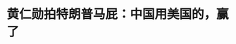 <!DOCTYPE html>
<html lang="zh-CN">

<head>
    
<title>黄仁勋拍特朗普马屁：中国用美国的，赢了_腾讯新闻</title>
<meta name="keywords" content="黄仁勋,特朗普,英伟达,集成电路,美国,美国_科技,中国,deepseek,gpu,中国市场">
<meta name="description" content="【文/观察者网 熊超然】美国总统特朗普“赢学治国”，为此不惜在人工智能（AI）芯片领域加大对华打压。然而，在“赢学”当道的美国，英伟达CEO黄仁勋却有话要说。据《日经亚洲》5月29日报道，黄仁勋在当地时间5月28日的公司第一季度财报电话会议上表示，美国认为中国不能制造AI芯片的这种假设“显然是错误的”，而美国芯片...">
<meta name="author" content="腾讯网">
<meta name="copyright" content="Copyright 1998 - 2025 Tencent. All Rights Reserved">
<meta property="og:type" content="news" />

<meta property="og:title" content="黄仁勋拍特朗普马屁：中国用美国的，赢了_腾讯新闻" />
<meta property="og:description" content="【文/观察者网 熊超然】美国总统特朗普“赢学治国”，为此不惜在人工智能（AI）芯片领域加大对华打压。然而，在“赢学”当道的美国，英伟达CEO黄仁勋却有话要说。据《日经亚洲》5月29日报道，黄仁勋在当地时间5月28日的公司第一季度财报电话会议上表示，美国认为中国不能制造AI芯片的这种假设“显然是错误的”，而美国芯片..." />
<meta property="og:url" content="https://news.qq.com/rain/a/20250529A03AVT00" />
<meta property="og:image" content="https://inews.gtimg.com/news_ls/Oa2XjsaxdMHw4yYHFfX6y699b_RZUrzUvqTz8weIUAi5QAA_640330/0" />
<meta property="article:author" content="观察者网" />
<meta property="article:published_time" content="2025-05-29 10:40:24" />
<meta property="category" content="tech" />

<meta name="baidu-site-verification" content="jJeIJ5X7pP" />
    <meta charset="utf-8" />
<meta http-equiv="X-UA-Compatible" content="IE=Edge" />
<meta name="viewport" content="width=device-width, initial-scale=1, shrink-to-fit=no" />
<link rel="dns-prefetch" href="mat1.gtimg.com">
<link rel="dns-prefetch" href="i.news.qq.com">
<link rel="shortcut icon" href="https://mat1.gtimg.com/qqcdn/qqindex2021/favicon.ico">
<script nomodule="true" src="https://mat1.gtimg.com/qqcdn/qqindex2021/common-static/20240515201444/core3-37-1.min.js"></script>
<script>
  try {
    if (!window.IntersectionObserver) {
      var observerScript = document.createElement('script');
      observerScript.src = "https://mat1.gtimg.com/qqcdn/qqindex2021/common-static/20241024141058/intersection-observer-polyfill.js";
      document.head.appendChild(observerScript);
    }
  } catch (error) {}
</script>

<script>
  try {
    if (!Element.prototype.scrollTo) {
      var scrollScript = document.createElement('script');
      scrollScript.src = "https://mat1.gtimg.com/qqcdn/qqindex2021/common-static/20241025153001/scroll-behavior-polyfill.js";
      document.head.appendChild(scrollScript);
    }
  } catch (error) {}
</script>
<script>
  try {
    if ('scrollRestoration' in window.history) {
      window.history.scrollRestoration = 'manual';
    }
    window.isPcClient = Boolean(window.electron) && (
      window.navigator.userAgent.indexOf('pc-client') > 0 ||
      window.navigator.userAgent.indexOf('TencentNews') > 0
    );
  } catch {}
</script>
<script>
  try {
    if (window.isPcClient) {
      var bodyStyle = document.createElement('style');
      bodyStyle.innerText = 'body{ zoom: 0.95 }';
      document.head.appendChild(bodyStyle);
    }
  } catch {}
</script>
<script>
  window.DATA = {"url":"https://view.inews.qq.com/a/20250529A03AVT00","article_id":"20250529A03AVT00","article_type":"0","title":"黄仁勋拍特朗普马屁：中国用美国的，赢了","desc":"【文/观察者网 熊超然】美国总统特朗普“赢学治国”，为此不惜在人工智能（AI）芯片领域加大对华打压。然而，在“赢学”当道的美国，英伟达CEO黄仁勋却有话要说。据《日经亚洲》5月29日报道，黄仁勋在当地时间5月28日的公司第一季度财报电话会议上表示，美国认为中国不能制造AI芯片的这种假设“显然是错误的”，而美国芯片...","iNewsRecommendLevel":1,"abstract":"【文/观察者网 熊超然】美国总统特朗普“赢学治国”，为此不惜在人工智能（AI）芯片领域加大对华打压。然而，在“赢学”当道的美国，英伟达CEO黄仁勋却有话要说。据《日经亚洲》5月29日报道，黄仁勋在当地时间5月28日的公司第一季度财报电话会议上表示，美国认为中国不能制造AI芯片的这种假设“显然是错误的”，而美国芯片...","catalog1":"tech","ad_channel_sign":"tech","introduction":"","media":"观察者网","media_id":"5006122","pubtime":"2025-05-29 10:40:24","comment_id":"8415821705","political":0,"cmsId":"20250529A03AVT00","cms_id":"20250529A03AVT00","closeAllAd":0,"closeAllFavorite":false,"originContent":{"directory":{"ai_list":null,"enable":2,"list":null},"text":"\u003cdiv class=\"rich_media_content\"\u003e\u003cp\u003e【文/观察者网 熊超然】美国总统特朗普“赢学治国”，为此不惜在人工智能（AI）芯片领域加大对华打压。然而，在“赢学”当道的美国，英伟达CEO黄仁勋却有话要说。 \u003c/p\u003e\u003cp\u003e据《日经亚洲》5月29日报道，黄仁勋在当地时间5月28日的公司第一季度财报电话会议上表示，美国认为中国不能制造AI芯片的这种假设“显然是错误的”，而美国芯片出口到中国市场，让英伟达的芯片被用于运行\u003c!--VERTICAL_CARD_BEGIN_0--\u003eDeepSeek\u003c!--VERTICAL_CARD_END_0--\u003e和通义千问（Qwen）等开源AI模型至关重要。 \u003c!--MID_AD_0--\u003e\u003c!--EOP_0--\u003e\u003c/p\u003e\u003c!--MID_ARTICLE_AD_0--\u003e\u003c!--PARAGRAPH_0--\u003e\u003cp\u003e黄仁勋对DeepSeek和通义千问中国AI模型不吝溢美之词，称赞是“最好的免费开源模型之一”，他认为DeepSeek强调了开源AI的战略价值，而美国平台必须继续成为开源AI的首选平台，因此必须要继续与包括中国在内的全球顶级开发者合作。 \u003c/p\u003e\u003cp\u003e是否在呼应白宫上上下下炒作的“赢学”？这不得而知，但这位\u003c!--SECURE_LINK_BEGIN_0--\u003e英伟达\u003c!--SECURE_LINK_END_0--\u003e掌门人如此拍马屁：“当像DeepSeek和通义千问这样的模型在美国（技术）基础设施上运行得最好时，美国就赢了。” \u003c/p\u003e\u003cp\u003e同日，在接受彭博社采访时，\u003c!--SECURE_LINK_BEGIN_1--\u003e黄仁勋\u003c!--SECURE_LINK_END_1--\u003e还表示，中国的AI竞争对手正填补美国公司离开中国市场留下的空白，他们的技术正变得越来越强大。他形容，“中国的竞争对手已经进化了”，并提醒称，美国产品和中国替代品之间的差距正在缩小。 \u003c/p\u003e\u003cp style=\"text-align: center\"\u003e \t\u003c!--IMG_0--\u003e  \u003c/p\u003e\u003cp style=\"text-align: center\" class=\"qqnews_image_desc\"\u003e\u003cspan style=\"font-size: 14px\"\u003e\u003cspan style=\"color: rgb(102, 102, 102)\"\u003e \t英伟达CEO黄仁勋 资料图  \u003c/span\u003e\u003c/span\u003e\u003c/p\u003e\u003cp\u003e“美国的政策建立在中国不能制造AI芯片的假设之上。这种假设一直是有问题的，现在显然是错误的。”黄仁勋在一季度财报电话会上这样说道。 \u003c/p\u003e\u003cp\u003e他认为，谁领导中国的AI市场，谁就有能力领导全球，但由于出口管制，这个价值高达500亿美元的市场实质上已经向英伟达和其他美国芯片公司关闭。 \u003c/p\u003e\u003cp\u003e“不管有没有美国芯片，中国的AI都在向前发展……问题不在于中国是否会拥有AI，他们已经拥有了。问题是，世界上最大的市场之一是否会在美国的技术平台上运行。” \u003c/p\u003e\u003cp\u003e早在2022年10月，拜登政府就已实施了一系列芯片出口限制措施，且后续不断收紧，以阻止英伟达、AMD、英特尔等美国半导体巨头在中国销售其最先进芯片，迫使这些企业寻找变通之法。此前，英伟达曾为符合美国出口规定为中国市场开发定制H20芯片，去年2月份开始接受预订。 \u003c!--MID_AD_1--\u003e\u003c!--EOP_1--\u003e\u003c/p\u003e\u003c!--MID_ARTICLE_AD_1--\u003e\u003c!--PARAGRAPH_1--\u003e\u003cp\u003e然而，由于对华出售“减配特供版”芯片，英伟达又被特朗普政府盯住不放。5月9日，三名知情人士向路透社透露，由于美国威胁叫停出口，英伟达计划在未来两个月内进一步降级向中国市场推出的H20芯片配置。其中两人称，英伟达已通知中国主要客户，计划在今年7月发布降级版H20。 \u003c!--MID_AD_2--\u003e\u003c!--EOP_2--\u003e\u003c/p\u003e\u003c!--MID_ARTICLE_AD_2--\u003e\u003c!--PARAGRAPH_2--\u003e\u003cp\u003e英伟达首席财务官科莱特·克雷斯（Colette Kress）在财报电话会上表示：“对H20的新出口管制并没有给我们提供一个宽限期，让我们可以销售库存。”她补充说，英伟达在本季度有25亿美元的H20芯片无法出货。 \u003c/p\u003e\u003cp\u003e虽然英伟达通过回收利用部分材料减轻了一些冲击，但美方出台的最新H20限制措施仍使其损失惨重。克雷斯说：“我们仍在评估有限的选项，以便向中国供应符合美国政府修订后的出口管制规定的数据中心计算产品。”而黄仁勋则说：“关键是要了解局限性，看看我们能想出什么，能继续服务中国市场的有趣产品。” \u003c!--MID_AD_3--\u003e\u003c!--EOP_3--\u003e\u003c/p\u003e\u003c!--MID_ARTICLE_AD_3--\u003e\u003c!--PARAGRAPH_3--\u003e\u003cp\u003e《日经亚洲》称，就在美方持续对华围猎打压之际，中国制造的高性价比AI模型DeepSeek的横空出世，正引发业界对巨额数据中心投资的质疑——这些曾推动销售增长的AI算力基础设施，如今面临价值重估。 \u003c/p\u003e\u003cp\u003e黄仁勋表示，像DeepSeek这样的AI模型兴起，市场对算力的需求正持续增长，也将推动英伟达芯片的需求增长。同时，他还称赞DeepSeek和通义千问等模型是“免费发布的最好的开源AI模型之一”。 \u003c/p\u003e\u003cp\u003e“DeepSeek也强调了开源AI的战略价值，”黄仁勋提到：“美国平台必须继续成为开源AI的首选平台，这意味着要支持与全球顶级开发者的合作，也包括中国的开发者。” \u003c/p\u003e\u003cp\u003e“当像DeepSeek和通义千问这样的模型在美国（技术）基础设施上运行得最好时，美国就赢了。”黄仁勋这样说道。 \u003c/p\u003e\u003cp\u003e彭博社指出，美国对华出口管制实质性地将英伟达排除在了中国这个最大的芯片市场之外，因此该公司预计仅下一季度的销售额就将损失80亿美元。在当天的财报电话会上，黄仁勋花了很多时间，就美国政府应该放松限展开激辩。 \u003c/p\u003e\u003cp\u003e此前，有外媒披露，为应对美国政府日益收紧的出口管制以及中国本土芯片的竞争，英伟达计划在下一季度向中国市场推出基于Hopper架构的降级版H20芯片，该芯片将移除高带宽内存（HBM），转而采用GDDR7内存以符合美国出口限制。 \u003c/p\u003e\u003cp\u003e同时，英伟达还在开发专为中国市场设计的Blackwell芯片，同样使用GDDR7内存，预计今年晚些时候发布。 \u003c/p\u003e\u003cp style=\"text-align: center\"\u003e \t\u003c!--IMG_1--\u003e  \u003c/p\u003e\u003cp style=\"text-align: center\" class=\"qqnews_image_desc\"\u003e\u003cspan style=\"font-size: 14px\"\u003e\u003cspan style=\"color: rgb(102, 102, 102)\"\u003e \t5月19日，黄仁勋在台北国际电脑展上发表主题演讲。 视觉中国  \u003c/span\u003e\u003c/span\u003e\u003c/p\u003e\u003cp\u003e黄仁勋向彭博社坦言，H20芯片的性能已无法再进一步降级，并透露英伟达正在考虑H20的潜在替代品，但目前还没有具体的芯片规划，且未来任何新产品都必须获得华盛顿方面的批准。 \u003c/p\u003e\u003cp\u003e“你不能低估中国市场的重要性，”黄仁勋说：“这里是汇聚世界上最多AI研究人员的地方。”他希望，世界上所有的AI研究人员和开发人员都使用美国的技术。“不管我们近期在营收方面取得了怎样的成功，我们都不能忽视一个事实，即中国市场非常重要。” \u003c/p\u003e\u003cp\u003e一段时间以来，黄仁勋一直反对限制对华出口。今年3月，黄仁勋被问及对华出口管制时指出，全球约有一半的AI研究人员来自中国，其中许多人在美国实验室工作。 \u003c/p\u003e\u003cp\u003e今年4月访华时，黄仁勋强调称，英伟达将继续不遗余力优化符合监管要求的产品体系，坚定不移地服务中国市场。4月30日，黄仁勋再次表示，他希望特朗普政府能改变芯片出口规则，“世界已经发生了根本性的变化”，中国在AI领域“并不落后”。 \u003c/p\u003e\u003cp\u003e日前，黄仁勋还公开表示，美国对华半导体出口管制已然“失败”，对美国企业造成的伤害远超对中国的影响。他在5月19日接受采访时形容，美国政府对华芯片限制令“代价高昂”，已导致公司损失150亿美元销售额。他直言，通过限制人工智能技术传播来阻止其他国家获得美国技术，这种想法从根本上就是错误的，倘若美国公司不在中国市场参与竞争，那么中国技术将传遍世界。 \u003c!--MID_AD_4--\u003e\u003c!--EOP_4--\u003e\u003c/p\u003e\u003c!--MID_ARTICLE_AD_4--\u003e\u003c!--PARAGRAPH_4--\u003e\u003cp\u003e此前，中国外交部发言人林剑曾表示，中方已多次就美国恶意封锁打压中国半导体产业表明严正立场。美方将经贸科技问题政治化、泛安全化、工具化，不断加码对华芯片出口管制，胁迫别国打压中国半导体产业。这种行径阻碍全球半导体产业发展，最终将反噬自身，损人害己。 \u003c/p\u003e\u003cp\u003e\u003cstrong\u003e本文系观察者网独家稿件，未经授权，不得转载。\u003c/strong\u003e  \u003c/p\u003e\u003cdiv powered-by=\"qqnews_ex-editor\"\u003e\u003c/div\u003e\u003cstyle\u003e.rich_media_content{--news-tabel-th-night-color: #444444;--news-font-day-color: #333;--news-font-night-color: #d9d9d9;--news-bottom-distance: 22px}.rich_media_content p:not([data-exeditor-arbitrary-box=image-box]){letter-spacing:.5px;line-height:30px;margin-bottom:var(--news-bottom-distance);word-wrap:break-word}.rich_media_content{color:var(--news-font-day-color);font-size:18px}@media(prefers-color-scheme:dark){body:not([data-weui-theme=light]):not([dark-mode-disable=true]) .rich_media_content p:not([data-exeditor-arbitrary-box=image-box]){letter-spacing:.5px;line-height:30px;margin-bottom:var(--news-bottom-distance);word-wrap:break-word}body:not([data-weui-theme=light]):not([dark-mode-disable=true]) .rich_media_content{color:var(--news-font-night-color)}}.data_color_scheme_dark .rich_media_content p:not([data-exeditor-arbitrary-box=image-box]){letter-spacing:.5px;line-height:30px;margin-bottom:var(--news-bottom-distance);word-wrap:break-word}.data_color_scheme_dark .rich_media_content{color:var(--news-font-night-color)}.data_color_scheme_dark .rich_media_content{font-size:18px}.rich_media_content p[data-exeditor-arbitrary-box=image-box]{margin-bottom:11px}.rich_media_content\u003ediv:not(.qnt-video),.rich_media_content\u003esection{margin-bottom:var(--news-bottom-distance)}.rich_media_content hr{margin-bottom:var(--news-bottom-distance)}.rich_media_content .link_list{margin:0;margin-top:20px;min-height:0!important}.rich_media_content blockquote{background:#f9f9f9;border-left:6px solid #ccc;margin:1.5em 10px;padding:.5em 10px}.rich_media_content blockquote p{margin-bottom:0!important}.data_color_scheme_dark .rich_media_content blockquote{background:#323232}@media(prefers-color-scheme:dark){body:not([data-weui-theme=light]):not([dark-mode-disable=true]) .rich_media_content blockquote{background:#323232}}.rich_media_content ol[data-ex-list]{--ol-start: 1;--ol-list-style-type: decimal;list-style-type:none;counter-reset:olCounter calc(var(--ol-start,1) - 1);position:relative}.rich_media_content ol[data-ex-list]\u003eli\u003e:first-child::before{content:counter(olCounter,var(--ol-list-style-type)) '. ';counter-increment:olCounter;font-variant-numeric:tabular-nums;display:inline-block}.rich_media_content ul[data-ex-list]{--ul-list-style-type: circle;list-style-type:none;position:relative}.rich_media_content ul[data-ex-list].nonUnicode-list-style-type\u003eli\u003e:first-child::before{content:var(--ul-list-style-type) ' ';font-variant-numeric:tabular-nums;display:inline-block;transform:scale(0.5)}.rich_media_content ul[data-ex-list].unicode-list-style-type\u003eli\u003e:first-child::before{content:var(--ul-list-style-type) ' ';font-variant-numeric:tabular-nums;display:inline-block;transform:scale(0.8)}.rich_media_content ol:not([data-ex-list]){padding-left:revert}.rich_media_content ul:not([data-ex-list]){padding-left:revert}.rich_media_content table{display:table;border-collapse:collapse;margin-bottom:var(--news-bottom-distance)}.rich_media_content table th,.rich_media_content table td{word-wrap:break-word;border:1px solid #ddd;white-space:nowrap;padding:2px 5px}.rich_media_content table th{font-weight:700;background-color:#f0f0f0;text-align:left}.rich_media_content table p{margin-bottom:0!important}.data_color_scheme_dark .rich_media_content table th{background:var(--news-tabel-th-night-color)}@media(prefers-color-scheme:dark){body:not([data-weui-theme=light]):not([dark-mode-disable=true]) .rich_media_content table th{background:var(--news-tabel-th-night-color)}}.rich_media_content .qqnews_image_desc,.rich_media_content p[type=om-image-desc]{line-height:20px!important;text-align:center!important;font-size:14px!important;color:#666!important}.rich_media_content div[data-exeditor-arbitrary-box=wrap]:not([data-exeditor-arbitrary-box-special-style]){max-width:100%}.rich_media_content .qqnews-content{--wmfont: 0;--wmcolor: transparent;font-size:var(--wmfont);color:var(--wmcolor);line-height:var(--wmfont)!important;margin-bottom:var(--wmfont)!important}.rich_media_content .qqnews_sign_emphasis{background:#f7f7f7}.rich_media_content .qqnews_sign_emphasis ol{word-wrap:break-word;border:none;color:#5c5c5c;line-height:28px;list-style:none;margin:14px 0 6px;padding:16px 15px 4px}.rich_media_content .qqnews_sign_emphasis p{margin-bottom:12px!important}.rich_media_content .qqnews_sign_emphasis ol\u003eli\u003ep{padding-left:30px}.rich_media_content .qqnews_sign_emphasis ol\u003eli{list-style:none}.rich_media_content .qqnews_sign_emphasis ol\u003eli\u003ep:first-child::before{margin-left:-30px;content:counter(olCounter,decimal) ''!important;counter-increment:olCounter!important;font-variant-numeric:tabular-nums!important;background:#37f;border-radius:2px;color:#fff;font-size:15px;font-style:normal;text-align:center;line-height:18px;width:18px;height:18px;margin-right:12px;position:relative;top:-1px}.data_color_scheme_dark .rich_media_content .qqnews_sign_emphasis{background:#262626}.data_color_scheme_dark .rich_media_content .qqnews_sign_emphasis ol\u003eli\u003ep{color:#a9a9a9}@media(prefers-color-scheme:dark){body:not([data-weui-theme=light]):not([dark-mode-disable=true]) .rich_media_content .qqnews_sign_emphasis{background:#262626}body:not([data-weui-theme=light]):not([dark-mode-disable=true]) .rich_media_content .qqnews_sign_emphasis ol\u003eli\u003ep{color:#a9a9a9}}.rich_media_content h1,.rich_media_content h2,.rich_media_content h3,.rich_media_content h4,.rich_media_content h5,.rich_media_content h6{margin-bottom:var(--news-bottom-distance);font-weight:700}.rich_media_content h1{font-size:20px}.rich_media_content h2,.rich_media_content h3{font-size:19px}.rich_media_content h4,.rich_media_content h5,.rich_media_content h6{font-size:18px}.rich_media_content li:empty{display:none}.rich_media_content ul,.rich_media_content ol{margin-bottom:var(--news-bottom-distance)}.rich_media_content div\u003ep:only-child{margin-bottom:0!important}.rich_media_content .cms-cke-widget-title-wrap p{margin-bottom:0!important}\u003c/style\u003e\u003c/div\u003e","version":"v2"},"originAttribute":{"IMG_0":{"bigOrigUrl":"https://inews.gtimg.com/om_bt/OsHmfp1S3ocMIwszSBRcjGq2BFSDUTaRac7nM6uZjsFFEAA/0","compressUrl":"https://inews.gtimg.com/om_bt/OsHmfp1S3ocMIwszSBRcjGq2BFSDUTaRac7nM6uZjsFFEAA/641","desc":"","fullPic":"1","height":321,"imgurl0":"https://inews.gtimg.com/om_bt/OsHmfp1S3ocMIwszSBRcjGq2BFSDUTaRac7nM6uZjsFFEAA/0","imgurl1000":"https://inews.gtimg.com/om_bt/OsHmfp1S3ocMIwszSBRcjGq2BFSDUTaRac7nM6uZjsFFEAA/1000","islong":0,"origUrl":"https://inews.gtimg.com/om_bt/OsHmfp1S3ocMIwszSBRcjGq2BFSDUTaRac7nM6uZjsFFEAA/641","size":66,"style":"display: inline-block; max-width: 100%; width: 800px","thumb":"https://inews.gtimg.com/om_bt/OsHmfp1S3ocMIwszSBRcjGq2BFSDUTaRac7nM6uZjsFFEAA_181x181s/0","url":"https://inews.gtimg.com/om_bt/OsHmfp1S3ocMIwszSBRcjGq2BFSDUTaRac7nM6uZjsFFEAA/641","width":641},"IMG_1":{"bigOrigUrl":"https://inews.gtimg.com/om_bt/O_JOaaVTasJ0ALtYVVjn-y799V5lBKBz4LP8yBW2X4irQAA/0","compressUrl":"https://inews.gtimg.com/om_bt/O_JOaaVTasJ0ALtYVVjn-y799V5lBKBz4LP8yBW2X4irQAA/641","desc":"","fullPic":"1","height":400,"imgurl0":"https://inews.gtimg.com/om_bt/O_JOaaVTasJ0ALtYVVjn-y799V5lBKBz4LP8yBW2X4irQAA/0","imgurl1000":"https://inews.gtimg.com/om_bt/O_JOaaVTasJ0ALtYVVjn-y799V5lBKBz4LP8yBW2X4irQAA/1000","islong":0,"origUrl":"https://inews.gtimg.com/om_bt/O_JOaaVTasJ0ALtYVVjn-y799V5lBKBz4LP8yBW2X4irQAA/641","size":60,"style":"display: inline-block; max-width: 100%; width: 600px","thumb":"https://inews.gtimg.com/om_bt/O_JOaaVTasJ0ALtYVVjn-y799V5lBKBz4LP8yBW2X4irQAA_181x181s/0","url":"https://inews.gtimg.com/om_bt/O_JOaaVTasJ0ALtYVVjn-y799V5lBKBz4LP8yBW2X4irQAA/641","width":600},"VERTICAL_CARD_BEGIN_0":{"a_version":"21_android_7.4.57","desc":"DeepSeek","detail_url":"qqnews://article_9528?act=ai_chat\u0026vertical_card_type=ai\u0026vertical_card_desc=DeepSeek\u0026a_version=21_android_7.4.57\u0026i_version=11.0_qqnews_7.4.70","i_version":"11.0_qqnews_7.4.70","previous_context":"。 据《日经亚洲》5月29日报道，黄仁勋在当地时间5月28日的公司第一季度财报电话会议上表示，美国认为中国不能制造AI芯片的这种假设“显然是错误的”，而美国芯片出口到中国市场，让英伟达的芯片被用于运行","subsequent_context":"和通义千问（Qwen）等开源AI模型至关重要。 黄仁勋对DeepSeek和通义千问中国AI模型不吝溢美之词，称赞是“最好的免费开源模型之一”，他认为DeepSeek强调了开源AI的战略价值，而美国平台","type":"ai","url":"qqnews://article_9528?act=ai_chat\u0026vertical_card_type=ai\u0026vertical_card_desc=DeepSeek\u0026jumpinfo=%7B%22scene%22%3A%22algo_scribe_words%22%2C%22sentence%22%3A%22DeepSeek%22%2C%22sentenceContext%22%3A%22%E3%80%82+%E6%8D%AE%E3%80%8A%E6%97%A5%E7%BB%8F%E4%BA%9A%E6%B4%B2%E3%80%8B5%E6%9C%8829%E6%97%A5%E6%8A%A5%E9%81%93%EF%BC%8C%E9%BB%84%E4%BB%81%E5%8B%8B%E5%9C%A8%E5%BD%93%E5%9C%B0%E6%97%B6%E9%97%B45%E6%9C%8828%E6%97%A5%E7%9A%84%E5%85%AC%E5%8F%B8%E7%AC%AC%E4%B8%80%E5%AD%A3%E5%BA%A6%E8%B4%A2%E6%8A%A5%E7%94%B5%E8%AF%9D%E4%BC%9A%E8%AE%AE%E4%B8%8A%E8%A1%A8%E7%A4%BA%EF%BC%8C%E7%BE%8E%E5%9B%BD%E8%AE%A4%E4%B8%BA%E4%B8%AD%E5%9B%BD%E4%B8%8D%E8%83%BD%E5%88%B6%E9%80%A0AI%E8%8A%AF%E7%89%87%E7%9A%84%E8%BF%99%E7%A7%8D%E5%81%87%E8%AE%BE%E2%80%9C%E6%98%BE%E7%84%B6%E6%98%AF%E9%94%99%E8%AF%AF%E7%9A%84%E2%80%9D%EF%BC%8C%E8%80%8C%E7%BE%8E%E5%9B%BD%E8%8A%AF%E7%89%87%E5%87%BA%E5%8F%A3%E5%88%B0%E4%B8%AD%E5%9B%BD%E5%B8%82%E5%9C%BA%EF%BC%8C%E8%AE%A9%E8%8B%B1%E4%BC%9F%E8%BE%BE%E7%9A%84%E8%8A%AF%E7%89%87%E8%A2%AB%E7%94%A8%E4%BA%8E%E8%BF%90%E8%A1%8C%7BDeepSeek%7D%E5%92%8C%E9%80%9A%E4%B9%89%E5%8D%83%E9%97%AE%EF%BC%88Qwen%EF%BC%89%E7%AD%89%E5%BC%80%E6%BA%90AI%E6%A8%A1%E5%9E%8B%E8%87%B3%E5%85%B3%E9%87%8D%E8%A6%81%E3%80%82+%E9%BB%84%E4%BB%81%E5%8B%8B%E5%AF%B9DeepSeek%E5%92%8C%E9%80%9A%E4%B9%89%E5%8D%83%E9%97%AE%E4%B8%AD%E5%9B%BDAI%E6%A8%A1%E5%9E%8B%E4%B8%8D%E5%90%9D%E6%BA%A2%E7%BE%8E%E4%B9%8B%E8%AF%8D%EF%BC%8C%E7%A7%B0%E8%B5%9E%E6%98%AF%E2%80%9C%E6%9C%80%E5%A5%BD%E7%9A%84%E5%85%8D%E8%B4%B9%E5%BC%80%E6%BA%90%E6%A8%A1%E5%9E%8B%E4%B9%8B%E4%B8%80%E2%80%9D%EF%BC%8C%E4%BB%96%E8%AE%A4%E4%B8%BADeepSeek%E5%BC%BA%E8%B0%83%E4%BA%86%E5%BC%80%E6%BA%90AI%E7%9A%84%E6%88%98%E7%95%A5%E4%BB%B7%E5%80%BC%EF%BC%8C%E8%80%8C%E7%BE%8E%E5%9B%BD%E5%B9%B3%E5%8F%B0%22%2C%22source%22%3A%22article_sharepage_scribewords%22%7D","urls":{"qqcom":{"pc_url":"qqnews://article_9528?act=ai_chat\u0026vertical_card_type=ai\u0026vertical_card_desc=DeepSeek\u0026jumpinfo=%7B%22scene%22%3A%22algo_scribe_words%22%2C%22sentence%22%3A%22DeepSeek%22%2C%22sentenceContext%22%3A%22%E3%80%82+%E6%8D%AE%E3%80%8A%E6%97%A5%E7%BB%8F%E4%BA%9A%E6%B4%B2%E3%80%8B5%E6%9C%8829%E6%97%A5%E6%8A%A5%E9%81%93%EF%BC%8C%E9%BB%84%E4%BB%81%E5%8B%8B%E5%9C%A8%E5%BD%93%E5%9C%B0%E6%97%B6%E9%97%B45%E6%9C%8828%E6%97%A5%E7%9A%84%E5%85%AC%E5%8F%B8%E7%AC%AC%E4%B8%80%E5%AD%A3%E5%BA%A6%E8%B4%A2%E6%8A%A5%E7%94%B5%E8%AF%9D%E4%BC%9A%E8%AE%AE%E4%B8%8A%E8%A1%A8%E7%A4%BA%EF%BC%8C%E7%BE%8E%E5%9B%BD%E8%AE%A4%E4%B8%BA%E4%B8%AD%E5%9B%BD%E4%B8%8D%E8%83%BD%E5%88%B6%E9%80%A0AI%E8%8A%AF%E7%89%87%E7%9A%84%E8%BF%99%E7%A7%8D%E5%81%87%E8%AE%BE%E2%80%9C%E6%98%BE%E7%84%B6%E6%98%AF%E9%94%99%E8%AF%AF%E7%9A%84%E2%80%9D%EF%BC%8C%E8%80%8C%E7%BE%8E%E5%9B%BD%E8%8A%AF%E7%89%87%E5%87%BA%E5%8F%A3%E5%88%B0%E4%B8%AD%E5%9B%BD%E5%B8%82%E5%9C%BA%EF%BC%8C%E8%AE%A9%E8%8B%B1%E4%BC%9F%E8%BE%BE%E7%9A%84%E8%8A%AF%E7%89%87%E8%A2%AB%E7%94%A8%E4%BA%8E%E8%BF%90%E8%A1%8C%7BDeepSeek%7D%E5%92%8C%E9%80%9A%E4%B9%89%E5%8D%83%E9%97%AE%EF%BC%88Qwen%EF%BC%89%E7%AD%89%E5%BC%80%E6%BA%90AI%E6%A8%A1%E5%9E%8B%E8%87%B3%E5%85%B3%E9%87%8D%E8%A6%81%E3%80%82+%E9%BB%84%E4%BB%81%E5%8B%8B%E5%AF%B9DeepSeek%E5%92%8C%E9%80%9A%E4%B9%89%E5%8D%83%E9%97%AE%E4%B8%AD%E5%9B%BDAI%E6%A8%A1%E5%9E%8B%E4%B8%8D%E5%90%9D%E6%BA%A2%E7%BE%8E%E4%B9%8B%E8%AF%8D%EF%BC%8C%E7%A7%B0%E8%B5%9E%E6%98%AF%E2%80%9C%E6%9C%80%E5%A5%BD%E7%9A%84%E5%85%8D%E8%B4%B9%E5%BC%80%E6%BA%90%E6%A8%A1%E5%9E%8B%E4%B9%8B%E4%B8%80%E2%80%9D%EF%BC%8C%E4%BB%96%E8%AE%A4%E4%B8%BADeepSeek%E5%BC%BA%E8%B0%83%E4%BA%86%E5%BC%80%E6%BA%90AI%E7%9A%84%E6%88%98%E7%95%A5%E4%BB%B7%E5%80%BC%EF%BC%8C%E8%80%8C%E7%BE%8E%E5%9B%BD%E5%B9%B3%E5%8F%B0%22%2C%22source%22%3A%22article_sharepage_scribewords%22%7D"},"web":{"h5_url":"qqnews://article_9528?act=ai_chat\u0026vertical_card_type=ai\u0026vertical_card_desc=DeepSeek\u0026jumpinfo=%7B%22scene%22%3A%22algo_scribe_words%22%2C%22sentence%22%3A%22DeepSeek%22%2C%22sentenceContext%22%3A%22%E3%80%82+%E6%8D%AE%E3%80%8A%E6%97%A5%E7%BB%8F%E4%BA%9A%E6%B4%B2%E3%80%8B5%E6%9C%8829%E6%97%A5%E6%8A%A5%E9%81%93%EF%BC%8C%E9%BB%84%E4%BB%81%E5%8B%8B%E5%9C%A8%E5%BD%93%E5%9C%B0%E6%97%B6%E9%97%B45%E6%9C%8828%E6%97%A5%E7%9A%84%E5%85%AC%E5%8F%B8%E7%AC%AC%E4%B8%80%E5%AD%A3%E5%BA%A6%E8%B4%A2%E6%8A%A5%E7%94%B5%E8%AF%9D%E4%BC%9A%E8%AE%AE%E4%B8%8A%E8%A1%A8%E7%A4%BA%EF%BC%8C%E7%BE%8E%E5%9B%BD%E8%AE%A4%E4%B8%BA%E4%B8%AD%E5%9B%BD%E4%B8%8D%E8%83%BD%E5%88%B6%E9%80%A0AI%E8%8A%AF%E7%89%87%E7%9A%84%E8%BF%99%E7%A7%8D%E5%81%87%E8%AE%BE%E2%80%9C%E6%98%BE%E7%84%B6%E6%98%AF%E9%94%99%E8%AF%AF%E7%9A%84%E2%80%9D%EF%BC%8C%E8%80%8C%E7%BE%8E%E5%9B%BD%E8%8A%AF%E7%89%87%E5%87%BA%E5%8F%A3%E5%88%B0%E4%B8%AD%E5%9B%BD%E5%B8%82%E5%9C%BA%EF%BC%8C%E8%AE%A9%E8%8B%B1%E4%BC%9F%E8%BE%BE%E7%9A%84%E8%8A%AF%E7%89%87%E8%A2%AB%E7%94%A8%E4%BA%8E%E8%BF%90%E8%A1%8C%7BDeepSeek%7D%E5%92%8C%E9%80%9A%E4%B9%89%E5%8D%83%E9%97%AE%EF%BC%88Qwen%EF%BC%89%E7%AD%89%E5%BC%80%E6%BA%90AI%E6%A8%A1%E5%9E%8B%E8%87%B3%E5%85%B3%E9%87%8D%E8%A6%81%E3%80%82+%E9%BB%84%E4%BB%81%E5%8B%8B%E5%AF%B9DeepSeek%E5%92%8C%E9%80%9A%E4%B9%89%E5%8D%83%E9%97%AE%E4%B8%AD%E5%9B%BDAI%E6%A8%A1%E5%9E%8B%E4%B8%8D%E5%90%9D%E6%BA%A2%E7%BE%8E%E4%B9%8B%E8%AF%8D%EF%BC%8C%E7%A7%B0%E8%B5%9E%E6%98%AF%E2%80%9C%E6%9C%80%E5%A5%BD%E7%9A%84%E5%85%8D%E8%B4%B9%E5%BC%80%E6%BA%90%E6%A8%A1%E5%9E%8B%E4%B9%8B%E4%B8%80%E2%80%9D%EF%BC%8C%E4%BB%96%E8%AE%A4%E4%B8%BADeepSeek%E5%BC%BA%E8%B0%83%E4%BA%86%E5%BC%80%E6%BA%90AI%E7%9A%84%E6%88%98%E7%95%A5%E4%BB%B7%E5%80%BC%EF%BC%8C%E8%80%8C%E7%BE%8E%E5%9B%BD%E5%B9%B3%E5%8F%B0%22%2C%22source%22%3A%22article_sharepage_scribewords%22%7D"}}},"VERTICAL_CARD_END_0":{"show_type":"6"}},"selfDeclare":{},"userAddress":"上海","card":{"chlid":"5006122","chlname":"观察者网","desc":"政经资讯智库新媒体，首批获得中央网信办互联网新闻服务资质的独立网站","icon":"http://inews.gtimg.com/newsapp_ls/0/11539732928_200200/0","msgEntry":1,"uin":"ec445e77396981cab75f7c9672d94e39a0","update_frequency":"0","vip_desc":"观察者网官方账号","vip_icon_night":"https://inews.gtimg.com/newsapp_bt/0/1128171011183_4151/0","vip_place":"left","vip_type":"20006","vip_icon":"https://inews.gtimg.com/newsapp_bt/0/1128164013310_1586/0","vip_type_new":"20006","suid":"8QMc13xd5IUZvz3c","liveInfo":{"roomID":"1384476619","roomStatus":"2","cms_id":"PLV2025052709297400","article_type":"575"},"cpLevel":1},"interationCount":{"like":2,"collect":2,"share":1},"payment_info":{},"article_is_pay":false,"payment_column_info_v1":{"is_column_pay":false,"read_count_all":0},"tag_info_item":null,"contentWordsNum":2339,"extraProperty":{"FeedbackDetailDisableInsert":0,"zanSkinType":""},"relateWelfare":{},"aiSwitch":true,"isOversize":false,"videoArr":[]};
</script>
<script>
  window.channelInfo = {"channelConfig":{"channelNav":[{"_auto_id":"1","active_alien_img":"","alien_img":"","channel_id":"news_news_home","is_local":"0","link":"https://www.qq.com","name_cn":"首页","name_en":"home"},{"_auto_id":"2","active_alien_img":"","alien_img":"","channel_id":"news_news_top","is_local":"0","link":"","name_cn":"要闻","name_en":"news"},{"_auto_id":"4","active_alien_img":"","alien_img":"","channel_id":"news_news_bj","is_local":"1","link":"","name_cn":"北京","name_en":"bj"},{"_auto_id":"5","active_alien_img":"","alien_img":"","channel_id":"news_news_finance","is_local":"0","link":"","name_cn":"财经","name_en":"finance"},{"_auto_id":"6","active_alien_img":"","alien_img":"","channel_id":"news_news_tech","is_local":"0","link":"","name_cn":"科技","name_en":"tech"},{"_auto_id":"7","active_alien_img":"","alien_img":"","channel_id":"tv","is_local":"0","link":"https://v.qq.com/channel/tv/?ptag=qqnews","name_cn":"电视剧","name_en":"tv"},{"_auto_id":"8","active_alien_img":"","alien_img":"","channel_id":"news_news_qa","is_local":"0","link":"","name_cn":"热问","name_en":"qa"},{"_auto_id":"9","active_alien_img":"","alien_img":"","channel_id":"news_news_ent","is_local":"0","link":"","name_cn":"娱乐","name_en":"ent"},{"_auto_id":"10","active_alien_img":"","alien_img":"","channel_id":"variety","is_local":"0","link":"https://v.qq.com/channel/variety/?ptag=qqnews","name_cn":"综艺","name_en":"variety"},{"_auto_id":"11","active_alien_img":"","alien_img":"","channel_id":"news_news_sports","is_local":"0","link":"","name_cn":"体育","name_en":"sports"},{"_auto_id":"13","active_alien_img":"","alien_img":"","channel_id":"news_news_nba","is_local":"0","link":"","name_cn":"NBA","name_en":"nba"},{"_auto_id":"14","active_alien_img":"","alien_img":"","channel_id":"news_news_world","is_local":"0","link":"","name_cn":"国际","name_en":"world"},{"_auto_id":"15","active_alien_img":"","alien_img":"","channel_id":"news_news_mil","is_local":"0","link":"","name_cn":"军事","name_en":"milite"},{"_auto_id":"16","active_alien_img":"","alien_img":"","channel_id":"news_news_auto","is_local":"0","link":"","name_cn":"汽车","name_en":"auto"},{"_auto_id":"17","active_alien_img":"","alien_img":"","channel_id":"news_news_house","is_local":"0","link":"","name_cn":"房产","name_en":"house"},{"_auto_id":"18","active_alien_img":"","alien_img":"","channel_id":"news_news_edu","is_local":"0","link":"","name_cn":"教育","name_en":"edu"},{"_auto_id":"19","active_alien_img":"","alien_img":"","channel_id":"news_news_antip","is_local":"0","link":"","name_cn":"健康","name_en":"health"},{"_auto_id":"20","active_alien_img":"","alien_img":"","channel_id":"news_news_video","is_local":"0","link":"","name_cn":"视频","name_en":"video"},{"_auto_id":"21","active_alien_img":"","alien_img":"","channel_id":"news_news_game","is_local":"0","link":"","name_cn":"游戏","name_en":"games"},{"_auto_id":"22","active_alien_img":"","alien_img":"","channel_id":"news_news_nchupin","is_local":"0","link":"","name_cn":"眼界","name_en":"chupin"},{"_auto_id":"24","active_alien_img":"","alien_img":"","channel_id":"news_news_football","is_local":"0","link":"","name_cn":"足球","name_en":"football"},{"_auto_id":"25","active_alien_img":"","alien_img":"","channel_id":"news_news_kepu","is_local":"0","link":"","name_cn":"科学","name_en":"kepu"},{"_auto_id":"26","active_alien_img":"","alien_img":"","channel_id":"news_news_digi","is_local":"0","link":"","name_cn":"数码","name_en":"digi"},{"_auto_id":"28","active_alien_img":"","alien_img":"","channel_id":"ymzx","is_local":"0","link":"https://gamer.qq.com/v2/cloudgame/game/96897?ichannel=txxwpc0Ftxxwpc1","name_cn":"元梦之星","name_en":"news_news_ymzx"},{"_auto_id":"31","active_alien_img":"","alien_img":"","channel_id":"movie","is_local":"0","link":"https://v.qq.com/channel/movie/?ptag=qqnews","name_cn":"电影","name_en":"movie"},{"_auto_id":"32","active_alien_img":"","alien_img":"","channel_id":"news_news_esport","is_local":"0","link":"","name_cn":"电竞","name_en":"esport"},{"_auto_id":"34","active_alien_img":"","alien_img":"","channel_id":"news_news_history","is_local":"0","link":"","name_cn":"历史","name_en":"history"},{"_auto_id":"35","active_alien_img":"","alien_img":"","channel_id":"news_news_baby","is_local":"0","link":"","name_cn":"育儿","name_en":"baby"},{"_auto_id":"36","active_alien_img":"","alien_img":"","channel_id":"hbjy","is_local":"0","link":"https://gp.qq.com/act/a20250421mnqlx/news.shtml","name_cn":"和平精英","name_en":"news_news_hbjy"},{"_auto_id":"37","active_alien_img":"","alien_img":"","channel_id":"cloud_gamer","is_local":"0","link":"https://gamer.qq.com/?ichannel=txxwpc0Ftxxwpc1","name_cn":"云游戏","name_en":"cloud_gamer"},{"_auto_id":"38","active_alien_img":"","alien_img":"","channel_id":"news_news_lic","is_local":"0","link":"","name_cn":"理财","name_en":"finance_licai"},{"_auto_id":"39","active_alien_img":"","alien_img":"","channel_id":"news_news_istock","is_local":"0","link":"","name_cn":"股票","name_en":"finance_stock"},{"_auto_id":"40","active_alien_img":"","alien_img":"","channel_id":"ren_min_shi_pin","is_local":"0","link":"https://news.qq.com/omn/author/8QMd3Hld74cbujbY?tab=om_video","name_cn":"人民视频","name_en":"ren_min_shi_pin"},{"_auto_id":"41","active_alien_img":"","alien_img":"","channel_id":"news_news_weather","is_local":"0","link":"https://tianqi.qq.com/index.htm","name_cn":"天气","name_en":"weather"}]}};
</script>
<script>
  window.articleConfig = {"rightConfig":[{"_auto_id":"1","category_key":"default","modules":"{\"moduleList\":[{\"title\":\"作者其他文章\",\"id\":\"user_article\"},{\"title\":\"精选视频\",\"id\":\"video_album\",\"videoType\":\"tag\",\"videoId\":\"aUepxrtchGM=\",\"isSticky\":0},{\"title\":\"下载条\",\"id\":\"download_banner\",\"isSticky\":1},{\"title\":\"热点榜\",\"id\":\"hot_rank_list\",\"isSticky\":1},{\"title\":\"广告推广\",\"id\":\"ssp_ad_module\",\"category\":\"ad_ssp\",\"loid\":\"109\",\"isSticky\":1},{\"title\":\"广告推广位\",\"id\":\"c2s_ad_module\",\"category\":\"right_c2s\",\"path\":\"QQcom_all_Rectangle-1|QQcom_all_Rectangle-2|QQcom_all_Rectangle-3\",\"isSticky\":1}]}"},{"_auto_id":"2","category_key":"ent","modules":"{\"moduleList\":[{\"title\":\"作者其他文章\",\"id\":\"user_article\"},{\"title\":\"精选视频\",\"id\":\"video_album\",\"videoType\":\"tag\",\"videoId\":\"aUepxrtchGM=\"},{\"title\":\"下载条\",\"id\":\"download_banner\",\"isSticky\":1},{\"title\":\"热点榜\",\"id\":\"hot_rank_list\",\"isSticky\":1},{\"title\":\"广告推广\",\"id\":\"ssp_ad_module\",\"category\":\"ad_ssp\",\"loid\":\"109\",\"isSticky\":1},{\"title\":\"广告推广\",\"id\":\"ssp_ad_module\",\"category\":\"ad_ssp\",\"loid\":\"117\",\"isSticky\":1}]}"},{"_auto_id":"3","category_key":"game","modules":"{\"moduleList\":[{\"title\":\"作者其他文章\",\"id\":\"user_article\"},{\"title\":\"精选视频\",\"id\":\"video_album\",\"videoType\":\"tag\",\"videoId\":\"aUepxrtchGM=\"},{\"title\":\"热门游戏\",\"id\":\"recommend_game\",\"isSticky\":0},{\"title\":\"下载条\",\"id\":\"download_banner\",\"isSticky\":1},{\"title\":\"热点榜\",\"id\":\"hot_rank_list\",\"isSticky\":1},{\"title\":\"广告推广\",\"id\":\"ssp_ad_module\",\"category\":\"ad_ssp\",\"loid\":\"109\",\"isSticky\":1},{\"title\":\"广告推广位\",\"id\":\"c2s_ad_module\",\"category\":\"right_c2s\",\"path\":\"QQcom_all_Rectangle-1|QQcom_all_Rectangle-2|QQcom_all_Rectangle-3\",\"isSticky\":1}]}"},{"_auto_id":"4","category_key":"tech","modules":"{\"moduleList\":[{\"title\":\"作者其他文章\",\"id\":\"user_article\"},{\"title\":\"精选视频\",\"id\":\"video_album\",\"videoType\":\"tag\",\"videoId\":\"aUepxrtchGM=\"},{\"title\":\"下载条\",\"id\":\"download_banner\",\"isSticky\":1},{\"title\":\"热点榜\",\"id\":\"hot_rank_list\",\"isSticky\":1},{\"title\":\"广告推广\",\"id\":\"ssp_ad_module\",\"category\":\"ad_ssp\",\"loid\":\"109\",\"isSticky\":1},{\"title\":\"广告推广位\",\"id\":\"c2s_ad_module\",\"category\":\"right_c2s\",\"path\":\"QQcom_all_Rectangle-1|QQcom_all_Rectangle-2|QQcom_all_Rectangle-3\",\"isSticky\":1}]}"},{"_auto_id":"5","category_key":"finance","modules":"{\"moduleList\":[{\"title\":\"作者其他文章\",\"id\":\"user_article\"},{\"title\":\"精选视频\",\"id\":\"video_album\",\"videoType\":\"tag\",\"videoId\":\"aUepxrtchGM=\"},{\"title\":\"下载条\",\"id\":\"download_banner\",\"isSticky\":1},{\"title\":\"热点榜\",\"id\":\"hot_rank_list\",\"isSticky\":1},{\"title\":\"广告推广\",\"id\":\"ssp_ad_module\",\"category\":\"ad_ssp\",\"loid\":\"109\",\"isSticky\":1},{\"title\":\"广告推广位\",\"id\":\"c2s_ad_module\",\"category\":\"right_c2s\",\"path\":\"QQcom_all_Rectangle-1|QQcom_all_Rectangle-2|QQcom_all_Rectangle-3\",\"isSticky\":1}]}"},{"_auto_id":"6","category_key":"news","modules":"{\"moduleList\":[{\"title\":\"作者其他文章\",\"id\":\"user_article\"},{\"title\":\"精选视频\",\"id\":\"video_album\",\"videoType\":\"tag\",\"videoId\":\"aUepxrtchGM=\"},{\"title\":\"下载条\",\"id\":\"download_banner\",\"isSticky\":1},{\"title\":\"热点榜\",\"id\":\"hot_rank_list\",\"isSticky\":1},{\"title\":\"广告推广\",\"id\":\"ssp_ad_module\",\"category\":\"ad_ssp\",\"loid\":\"109\",\"isSticky\":1},{\"title\":\"广告推广位\",\"id\":\"c2s_ad_module\",\"category\":\"right_c2s\",\"path\":\"QQcom_all_Rectangle-1|QQcom_all_Rectangle-2|QQcom_all_Rectangle-3\",\"isSticky\":1}]}"},{"_auto_id":"7","category_key":"fashion","modules":"{\"moduleList\":[{\"title\":\"作者其他文章\",\"id\":\"user_article\"},{\"title\":\"精选视频\",\"id\":\"video_album\",\"videoType\":\"tag\",\"videoId\":\"aUepxrtchGM=\"},{\"title\":\"下载条\",\"id\":\"download_banner\",\"isSticky\":1},{\"title\":\"热点榜\",\"id\":\"hot_rank_list\",\"isSticky\":1},{\"title\":\"广告推广\",\"id\":\"ssp_ad_module\",\"category\":\"ad_ssp\",\"loid\":\"109\",\"isSticky\":1},{\"title\":\"广告推广位\",\"id\":\"c2s_ad_module\",\"category\":\"right_c2s\",\"path\":\"QQcom_all_Rectangle-1|QQcom_all_Rectangle-2|QQcom_all_Rectangle-3\",\"isSticky\":1}]}"},{"_auto_id":"8","category_key":"sports","modules":"{\"moduleList\":[{\"title\":\"作者其他文章\",\"id\":\"user_article\"},{\"title\":\"精选视频\",\"id\":\"video_album\",\"videoType\":\"tag\",\"videoId\":\"aUepxrtchGM=\"},{\"title\":\"下载条\",\"id\":\"download_banner\",\"isSticky\":1},{\"title\":\"热点榜\",\"id\":\"hot_rank_list\",\"isSticky\":1},{\"title\":\"广告推广\",\"id\":\"ssp_ad_module\",\"category\":\"ad_ssp\",\"loid\":\"109\",\"isSticky\":1},{\"title\":\"广告推广位\",\"id\":\"c2s_ad_module\",\"category\":\"right_c2s\",\"path\":\"QQcom_all_Rectangle-1|QQcom_all_Rectangle-2|QQcom_all_Rectangle-3\",\"isSticky\":1}]}"},{"_auto_id":"9","category_key":"health","modules":"{\"moduleList\":[{\"title\":\"作者其他文章\",\"id\":\"user_article\"},{\"title\":\"精选视频\",\"id\":\"video_album\",\"videoType\":\"tag\",\"videoId\":\"aUepxrtchGM=\"},{\"title\":\"下载条\",\"id\":\"download_banner\",\"isSticky\":1},{\"title\":\"热点榜\",\"id\":\"hot_rank_list\",\"isSticky\":1},{\"title\":\"广告推广\",\"id\":\"ssp_ad_module\",\"category\":\"ad_ssp\",\"loid\":\"109\",\"isSticky\":1},{\"title\":\"广告推广位\",\"id\":\"c2s_ad_module\",\"category\":\"right_c2s\",\"path\":\"QQcom_all_Rectangle-1|QQcom_all_Rectangle-2|QQcom_all_Rectangle-3\",\"isSticky\":1}]}"},{"_auto_id":"10","category_key":"nba","modules":"{\"moduleList\":[{\"title\":\"作者其他文章\",\"id\":\"user_article\"},{\"title\":\"精选视频\",\"id\":\"video_album\",\"videoType\":\"tag\",\"videoId\":\"aUepxrtchGM=\"},{\"title\":\"下载条\",\"id\":\"download_banner\",\"isSticky\":1},{\"title\":\"热点榜\",\"id\":\"hot_rank_list\",\"isSticky\":1},{\"title\":\"广告推广\",\"id\":\"ssp_ad_module\",\"category\":\"ad_ssp\",\"loid\":\"109\",\"isSticky\":1},{\"title\":\"广告推广位\",\"id\":\"c2s_ad_module\",\"category\":\"right_c2s\",\"path\":\"QQcom_all_Rectangle-1|QQcom_all_Rectangle-2|QQcom_all_Rectangle-3\",\"isSticky\":1}]}"},{"_auto_id":"11","category_key":"edu","modules":"{\"moduleList\":[{\"title\":\"作者其他文章\",\"id\":\"user_article\"},{\"title\":\"精选视频\",\"id\":\"video_album\",\"videoType\":\"tag\",\"videoId\":\"aUWpxLNdg2c=\"},{\"title\":\"下载条\",\"id\":\"download_banner\",\"isSticky\":1},{\"title\":\"热点榜\",\"id\":\"hot_rank_list\",\"isSticky\":1},{\"title\":\"广告推广\",\"id\":\"ssp_ad_module\",\"category\":\"ad_ssp\",\"loid\":\"109\",\"isSticky\":1},{\"title\":\"广告推广位\",\"id\":\"c2s_ad_module\",\"category\":\"right_c2s\",\"path\":\"QQcom_all_Rectangle-1|QQcom_all_Rectangle-2|QQcom_all_Rectangle-3\",\"isSticky\":1}]}"},{"_auto_id":"12","category_key":"ad","modules":"{\"moduleList\":[{\"title\":\"广告推广\",\"id\":\"ssp_ad_module\",\"category\":\"ad_ssp\",\"loid\":\"109\",\"isSticky\":1},{\"title\":\"广告推广位\",\"id\":\"c2s_ad_module\",\"category\":\"right_c2s\",\"path\":\"QQcom_all_Rectangle-1|QQcom_all_Rectangle-2|QQcom_all_Rectangle-3\",\"isSticky\":1}]}"}],"tonglanAdConfig":[{"_auto_id":"1","modules":"{\"moduleList\":[{\"title\":\"广告推广位\",\"id\":\"top\",\"category\":\"top_c2s\",\"path\":\"QQcom_all_Width1-1\"},{\"title\":\"广告推广位\",\"id\":\"bottom\",\"category\":\"bottom_c2s\",\"path\":\"QQcom_all_Width1-2\"}]}"}],"bottomConfig":[],"videoAdConfig":[{"_auto_id":"1","normal_time":"10","switch":"1","video_count":"0","video_time":"0"}],"rightGameConfig":[{"_auto_id":"2","desc":"连续登录送游戏钻石，群雄共聚称霸沙城","icon":"https://inews.gtimg.com/newsapp_bt/0/0627161037914_3816/0","link":"https://s.iwan.qq.com/opengame/tenvideo/index.html?hidestatusbar=1&hidetitlebar=1&immersive=1&syswebview=1&landscape=1&gameid=49085&url=https%3A%2F%2Fgz-file.91ninthpalace.com%2Fwzzx%2Findex_tencent_iwan.html%20&ref_ele=90015","name":"王者之心2"},{"_auto_id":"3","desc":"上线送VIP！万人同屏横扫沙城","icon":"https://inews.gtimg.com/newsapp_bt/0/0627155752146_4584/0","link":"https://s.iwan.qq.com/opengame/tenvideo/index.html?hidestatusbar=1&hidetitlebar=1&immersive=1&landscape=1&syswebview=1&gameid=47203&url=https%3A%2F%2Fcqss2login.bigrnet.com%2Fiwan%2Fh5%2Fplay%2Floading&ref_ele=90015","name":"传奇盛世"},{"_auto_id":"4","desc":"超高爆率，经典玩法","icon":"https://inews.gtimg.com/newsapp_bt/0/0627160641137_9103/0","link":"https://s.iwan.qq.com/opengame/tenvideo/index.html?hidestatusbar=1&hidetitlebar=1&immersive=1&syswebview=1&gameid=43803&url=https%3A%2F%2Fsdk.mxzgame.com%2FGames%2Fportal%2F108337%2FTXVApp&ref_ele=90015","name":"新不良人"},{"_auto_id":"6","desc":"超多福利登录即领，海量游戏任你畅玩","icon":"https://inews.gtimg.com/newsapp_bt/0/111315495935_3595/0","link":"https://dldir3.qq.com/minigamefile/webdownloads/QQGameMini_silent_1002020001_cid0.exe","name":"QQ游戏大厅"},{"_auto_id":"7","desc":"纯正经典玩法，欢乐挑战赛火热来袭","icon":"https://inews.gtimg.com/newsapp_bt/0/070918050891_4971/0","link":"https://minigame.qq.com/h5game_frame_test/?appid=200904&ifid=1502020001","name":"欢乐斗地主"},{"_auto_id":"8","desc":"新服大放送，享赚你就来","icon":"https://inews.gtimg.com/newsapp_bt/0/0627154608860_7318/0","link":"https://s.iwan.qq.com/opengame/tenvideo/index.html?hidestatusbar=1&hidetitlebar=1&immersive=1&syswebview=1&landscape=1&gameid=43403&url=https%3A%2F%2Flogin-wxxyx2-bzsc.jikewan.com%2Fgame%2Fcqtxvideo.html&ref_ele=90015","name":"百战沙城"},{"_auto_id":"9","desc":"全新极速版本爽玩！送新武魂转换卡","icon":"https://inews.gtimg.com/newsapp_bt/0/1016115936984_7153/0","link":"https://s.iwan.qq.com/opengame/tenvideo/index.html?hidestatusbar=1&hidetitlebar=1&immersive=1&syswebview=1&gameid=51477&url=https%3A%2F%2Fh5sdk.cdqcwl.com%2Fsdk%2Ftxaiwandefault%2Fce43a6806214ed5b3e2227ca7e99e27a%2F2231&ref_ele=90015","name":"斗罗大陆"},{"_auto_id":"10","desc":"原汁原味，正版授权","icon":"https://inews.gtimg.com/newsapp_bt/0/0627160844946_1794/0","link":"https://s.iwan.qq.com/opengame/tenvideo/index.html?hidetitlebar=1&immersive=1&syswebview=1&landscape=1&gameid=37275&url=https%3A%2F%2Fsdk.mxzgame.com%2FGames%2Fportal%2F100211%2FTXVApp&ref_ele=90015","name":"原始传奇"},{"_auto_id":"11","desc":"登录领神秘巨星，打造巅峰阵容","icon":"https://inews.gtimg.com/newsapp_bt/0/0701170959368_8122/0","link":"https://s.iwan.qq.com/opengame/tenvideo/index.html?hidestatusbar=1&hidetitlebar=1&immersive=1&syswebview=1&gameid=40591&url=https%3A%2F%2Frh.diaigame.com%2Fh5plat%2Fplay%2Fpackage_code%2FP0012462&ref_ele=90015","name":"巅峰冠军足球"},{"_auto_id":"12","desc":"赛季制实时PVP联机对战","icon":"https://inews.gtimg.com/newsapp_bt/0/0701165259701_7142/0","link":"https://s.iwan.qq.com/opengame/tenvideo/index.html?hidestatusbar=1&hidetitlebar=1&immersive=1&syswebview=1&gameid=49634&url=https%3A%2F%2Ffootball.shenshoucdn.com%2Ffootball_new%2Fh5%2Ftxsp%2Findex.html&ref_ele=90015","name":"球场风云"},{"_auto_id":"13","desc":"专注超爽打宝体验","icon":"https://inews.gtimg.com/newsapp_bt/0/0627154956673_3154/0","link":"https://s.iwan.qq.com/opengame/tenvideo/index.html?hidestatusbar=1&hidetitlebar=1&immersive=1&syswebview=1&gameid=41057&url=https%3A%2F%2Fh5apily.fire2333.com%2Fh5sdk%2Ftxshipin%2Findex%2F3200222%2F3200112&ref_ele=90015","name":"传奇至尊"},{"_auto_id":"16","desc":"火爆新服，福利满满","icon":"https://inews.gtimg.com/newsapp_bt/0/0701171307639_4759/0","link":"https://s.iwan.qq.com/opengame/tenvideo/index.html?hidestatusbar=1&hidetitlebar=1&immersive=1&syswebview=1&gameid=50335&url=https%3A%2F%2Fh5-union-cdn.pptgame.cn%2Findex.html%3Ftx_package_id%3D10202%20&ref_ele=90015","name":"火源战纪"},{"_auto_id":"17","desc":"魔幻风格，超大场面","icon":"https://inews.gtimg.com/newsapp_bt/0/0701171500721_6895/0","link":"https://s.iwan.qq.com/opengame/tenvideo/index.html?hidestatusbar=1&hidetitlebar=1&immersive=1&syswebview=1&gameid=33112&url=https%3A%2F%2Fcsjs-tx.ebibi.com%2Fgame%2Fh5iwan-wwzs%2Fmain%2Findex.html&ref_ele=90015","name":"万王之神"},{"_auto_id":"19","desc":"经典神话背景，高清细腻画质","icon":"https://inews.gtimg.com/newsapp_bt/0/0709181543493_4955/0","link":"https://s.iwan.qq.com/opengame/tenvideo/index.html?hidestatusbar=1&hidetitlebar=1&immersive=1&syswebview=1&gameid=39686&url=https%3A%2F%2Fsdk.gz.1253361160.clb.myqcloud.com%2FGames%2Fportal%2F108311%2FTXVApp&ref_ele=90015","name":"凡人神将传"}]};
</script>
<script src="https://mat1.gtimg.com/www/js/emonitor/custom_ed041a23.js" charset="utf-8"></script>
<script>
  try {
    window.emonitorIns = emonitor.create({
      name: 'newsqq_normalArticle',
      atta: {
        name: 'newsqq',
      },
      mode: '007',
    });
  } catch (err) {
    console.warn(err);
  }
</script>
<link href="https://mat1.gtimg.com/qqcdn/qqindex2021/common-static/hel/qqnews-pc-dc_20250526065055/static/css/static.css" rel="stylesheet">

<script>window.__HEL_PRESET_META__={"qqnews-pc-components":{"app":{"id":1366,"name":"qqnews-pc-components","app_group_name":"qqnews-pc-components","proj_ver":{"map":{},"utime":0},"online_version":"qqnews-pc-components_20250515055747","build_version":"qqnews-pc-components_20250526064847","update_at":"2025-05-26T10:49:41.000Z","desc":"set by [init], from container [formal.pc.dc.tj101012] worker [2]"},"version":{"sub_app_name":"qqnews-pc-components","sub_app_version":"qqnews-pc-components_20250526064847","src_map":{"webDirPath":"https://mat1.gtimg.com/qqcdn/qqindex2021/common-static/hel/qqnews-pc-components_20250526064847","htmlIndexSrc":"https://mat1.gtimg.com/qqcdn/qqindex2021/common-static/hel/qqnews-pc-components_20250526064847/index.html","extractMode":"all","iframeSrc":"","chunkCssSrcList":["https://mat1.gtimg.com/qqcdn/qqindex2021/common-static/hel/qqnews-pc-components_20250526064847/static/css/index.css"],"chunkJsSrcList":["https://mat1.gtimg.com/qqcdn/qqindex2021/common-static/hel/qqnews-pc-components_20250526064847/static/js/index.js"],"staticCssSrcList":[],"staticJsSrcList":["https://mat1.gtimg.com/qqcdn/qqindex2021/static/20231212123233/react.production.min.js","https://mat1.gtimg.com/qqcdn/qqindex2021/static/20231212123233/react-dom.production.min.js","https://mat1.gtimg.com/qqcdn/qqindex2021/common-static/hel/hel-base-v16.js"],"relativeCssSrcList":[],"relativeJsSrcList":[],"privCssSrcList":[],"srvModSrcList":[],"srvModSrcIndex":"","headAssetList":[{"tag":"staticScript","append":false,"attrs":{"src":"https://mat1.gtimg.com/qqcdn/qqindex2021/static/20231212123233/react.production.min.js"}},{"tag":"staticScript","append":false,"attrs":{"src":"https://mat1.gtimg.com/qqcdn/qqindex2021/static/20231212123233/react-dom.production.min.js"}},{"tag":"staticScript","append":false,"attrs":{"src":"https://mat1.gtimg.com/qqcdn/qqindex2021/common-static/hel/hel-base-v16.js"}},{"tag":"script","append":true,"attrs":{"src":"https://mat1.gtimg.com/qqcdn/qqindex2021/common-static/hel/qqnews-pc-components_20250526064847/static/js/index.js","defer":""}},{"tag":"link","append":true,"attrs":{"href":"https://mat1.gtimg.com/qqcdn/qqindex2021/common-static/hel/qqnews-pc-components_20250526064847/static/css/index.css","rel":"stylesheet"}}],"bodyAssetList":[]},"update_at":"2025-05-26T10:49:40.000Z","create_at":"2025-05-26T10:49:40.000Z","_worker_id":"2","_is_backup":true}}}</script>
<script>window.__VIEW_PATH__="article.ejs";</script>
</head>

<body id="dc-normal-body">
  <div id="top-nav"></div>
  <div id="topAd"></div>
  <div class="qqweb-pc-content ">
    <div class="content-left">
      <div class="content">
        <div class="left-tool" id="left-tool"></div>
                <div class="content-article">
            <div id="article-column-tag"></div>
            <h1>黄仁勋拍特朗普马屁：中国用美国的，赢了</h1>
            <div id="article-author"></div>
            <div id="article-content"></div>
          <div id="article-status"></div>
          <div id="relate-question"></div>
          <div class="recommend-con" id="ArticleBottom"></div>
        </div>
      </div>
      <div id="article-comment"></div>
      <div id="recommend"></div>
      <div id="bottomAd"></div>
      <div id="article-footer"></div>
    </div>
    <div id="content-right" class="content-right"></div>
  </div>
  <div id="go-top"></div>
  <script>
    var navDom = document.getElementById('top-nav');
    if (window.isPcClient && navDom) {
      navDom.style.height = '0';
    }
  </script>
    <script type="text/javascript">
  var TIME_BEFORE_LOAD_CRYSTAL = Date.now();
</script>
<script src="https://mat1.gtimg.com/qqcdn/qqindex2021/advertisement/qqdc/crystal.202504291215.min.js" id="l_qq_com"></script>
<script type="text/javascript">
  if (typeof crystal === 'undefined' && Math.random() <= 1) {
    (function() {
      var TIME_AFTER_LOAD_CRYSTAL = Date.now();
      var img = new Image(1, 1);
      img.src = "//dp3.qq.com/qqcom/?adb=1&dm=new&err=1002&blockjs=" + (TIME_AFTER_LOAD_CRYSTAL - TIME_BEFORE_LOAD_CRYSTAL);
    })();
  }
</script>
    <iframe style="display: none;" src="https://i.news.qq.com/web_backend/getWebPacUid"></iframe>
<script src="https://mat1.gtimg.com/qqcdn/qqindex2021/common-static/20240805160928/react.production.min.js"></script>
<script src="https://mat1.gtimg.com/qqcdn/qqindex2021/common-static/20240805160928/react-dom.production.min.js"></script>
<script src="https://mat1.gtimg.com/qqcdn/qqindex2021/common-static/20241018171503/universal-report.min.js"></script>
<script defer type="text/javascript" src="https://mat1.gtimg.com/qqcdn/qqindex2021/libs/barrier/aria.js?appid=9327b8b06379d9d1728bbfbe2025ef9c" charset="utf-8"></script>
<script defer src="https://t.captcha.qq.com/TCaptcha.js"></script>
<script>document.cookie="hel_err=;path=/;";</script>
<script src="https://mat1.gtimg.com/qqcdn/qqindex2021/common-static/hel/hel-base-v16.js"></script>
<script src="https://mat1.gtimg.com/qqcdn/qqindex2021/common-static/hel/qqnews-pc-hel-entry_20250117174052/static/js/index.js"></script>
<link rel="preload" href="https://mat1.gtimg.com/qqcdn/qqindex2021/common-static/hel/qqnews-pc-dc_20250526065055/static/js/static.js" as="script">
<link rel="preload" href="https://mat1.gtimg.com/qqcdn/qqindex2021/common-static/hel/qqnews-pc-components_20250526064847/static/js/index.js" as="script">
<script>window.loadProject("https://mat1.gtimg.com/qqcdn/qqindex2021/common-static/hel/qqnews-pc-dc_20250526065055/static/js/static.js");</script>
<iframe id="videoFrame" style="display: none;" src="https://video.qq.com/cookie/sync_qqnews.html"></iframe>
</body>

</html>

